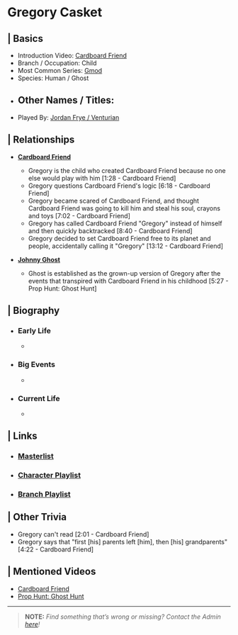 # Gregory Casket  


## | Basics  
- Introduction Video: [Cardboard Friend]()  
- Branch / Occupation: Child  
- Most Common Series: [Gmod]()  
- Species: Human / Ghost  
- Other Names / Titles:   
  -   
- Played By: [Jordan Frye / Venturian]()  


## | Relationships  
- [**Cardboard Friend**]()  
  - Gregory is the child who created Cardboard Friend because no one else would play with him [1:28 - Cardboard Friend]
  - Gregory questions Cardboard Friend's logic [6:18 - Cardboard Friend]
  - Gregory became scared of Cardboard Friend, and thought Cardboard Friend was going to kill him and steal his soul, crayons and toys [7:02 - Cardboard Friend]
  - Gregory has called Cardboard Friend "Gregory" instead of himself and then quickly backtracked [8:40 - Cardboard Friend]
  - Gregory decided to set Cardboard Friend free to its planet and people, accidentally calling it "Gregory" [13:12 - Cardboard Friend]

- [**Johnny Ghost**]()
  - Ghost is established as the grown-up version of Gregory after the events that transpired with Cardboard Friend in his childhood [5:27 - Prop Hunt: Ghost Hunt]


## | Biography  
- ### Early Life  
  -   
- ### Big Events  
  -   
- ### Current Life  
  -   

 
## | Links  
- ### [Masterlist]()  
- ### [Character Playlist]()  
- ### [Branch Playlist]()  


## | Other Trivia  
- Gregory can't read [2:01 - Cardboard Friend]
- Gregory says that "first [his] parents left [him], then [his] grandparents" [4:22 - Cardboard Friend]

## | Mentioned Videos
- [Cardboard Friend]()
- [Prop Hunt: Ghost Hunt]()

----

> **NOTE:** *Find something that’s wrong or missing? Contact the Admin [here](./chapter_2.md)!*